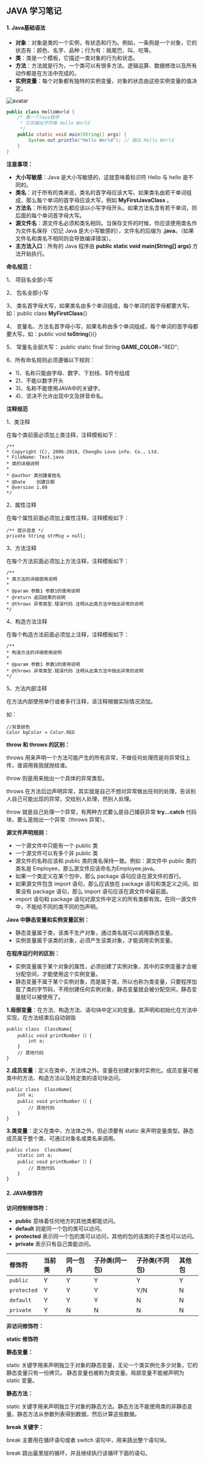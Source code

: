 ## JAVA 学习笔记

#### 1. Java基础语法

- **对象**：对象是类的一个实例，有状态和行为。例如，一条狗是一个对象，它的状态有：颜色、名字、品种；行为有：摇尾巴、叫、吃等。
- **类**：类是一个模板，它描述一类对象的行为和状态。
- **方法**：方法就是行为，一个类可以有很多方法。逻辑运算、数据修改以及所有动作都是在方法中完成的。
- **实例变量**：每个对象都有独特的实例变量，对象的状态由这些实例变量的值决定。

![avatar](C:\Users\Admin\Desktop\Notes\awesome-programming-books\Notes\assets\662E827A-FA32-4464-B0BD-40087F429E98.jpg)

 

```java
public class HelloWorld {
    /* 第一个Java程序
     * 它将输出字符串 Hello World
     */
    public static void main(String[] args) {
        System.out.println("Hello World"); // 输出 Hello World
    }
}
```



**注意事项：**

- **大小写敏感**：Java 是大小写敏感的，这就意味着标识符 Hello 与 hello 是不同的。
- **类名**：对于所有的类来说，类名的首字母应该大写。如果类名由若干单词组成，那么每个单词的首字母应该大写，例如 **MyFirstJavaClass** 。
- **方法名**：所有的方法名都应该以小写字母开头。如果方法名含有若干单词，则后面的每个单词首字母大写。
- **源文件名**：源文件名必须和类名相同。当保存文件的时候，你应该使用类名作为文件名保存（切记 Java 是大小写敏感的），文件名的后缀为 **.java**。（如果文件名和类名不相同则会导致编译错误）。
- **主方法入口**：所有的 Java 程序由 **public static void main(String[] args)** 方法开始执行。



**命名规范：**

1、 项目名全部小写

2、 包名全部小写

3、 类名首字母大写，如果类名由多个单词组成，每个单词的首字母都要大写。如：public class **MyFirstClass**{}

4、 变量名、方法名首字母小写，如果名称由多个单词组成，每个单词的首字母都要大写。如：public void **toString**(){}

5、 常量名全部大写： public static final String **GAME_COLOR**="RED";

6、所有命名规则必须遵循以下规则：

-  1)、名称只能由字母、数字、下划线、$符号组成
-  2)、不能以数字开头
-  3)、名称不能使用JAVA中的关键字。
-  4)、坚决不允许出现中文及拼音命名。



**注释规范**

1、类注释

在每个类前面必须加上类注释，注释模板如下：

```
/**
* Copyright (C), 2006-2010, ChengDu Lovo info. Co., Ltd.
* FileName: Test.java
* 类的详细说明
*
* @author 类创建者姓名
* @Date    创建日期
* @version 1.00
*/
```

2、属性注释

在每个属性前面必须加上属性注释，注释模板如下：

```
/** 提示信息 */
private String strMsg = null;
```

3、方法注释

在每个方法前面必须加上方法注释，注释模板如下：

```
/**
* 类方法的详细使用说明
*
* @param 参数1 参数1的使用说明
* @return 返回结果的说明
* @throws 异常类型.错误代码 注明从此类方法中抛出异常的说明
*/
```

4、构造方法注释

在每个构造方法前面必须加上注释，注释模板如下：

```
/**
* 构造方法的详细使用说明
*
* @param 参数1 参数1的使用说明
* @throws 异常类型.错误代码 注明从此类方法中抛出异常的说明
*/
```

5、方法内部注释

在方法内部使用单行或者多行注释，该注释根据实际情况添加。

如：

```
//背景颜色
Color bgColor = Color.RED
```



**throw 和 throws 的区别：**

throws 用来声明一个方法可能产生的所有异常，不做任何处理而是将异常往上传，谁调用我我就抛给谁。

throw 则是用来抛出一个具体的异常类型。

throws 在方法后边声明异常，其实就是自己不想对异常做出任何的处理，告诉别人自己可能出现的异常，交给别人处理，然别人处理。

throw 就是自己处理一个异常，有两种方式要么是自己捕获异常 **try...catch** 代码块，要么是抛出一个异常（throws 异常）。



**源文件声明规则：**

- 一个源文件中只能有一个 public 类
- 一个源文件可以有多个非 public 类
- 源文件的名称应该和 public 类的类名保持一致。例如：源文件中 public 类的类名是 Employee，那么源文件应该命名为Employee.java。
- 如果一个类定义在某个包中，那么 package 语句应该在源文件的首行。
- 如果源文件包含 import 语句，那么应该放在 package 语句和类定义之间。如果没有 package 语句，那么 import 语句应该在源文件中最前面。
- import 语句和 package 语句对源文件中定义的所有类都有效。在同一源文件中，不能给不同的类不同的包声明。



**Java 中静态变量和实例变量区别：**

-  静态变量属于类，该类不生产对象，通过类名就可以调用静态变量。
-  实例变量属于该类的对象，必须产生该类对象，才能调用实例变量。

**在程序运行时的区别：**

- 实例变量属于某个对象的属性，必须创建了实例对象，其中的实例变量才会被分配空间，才能使用这个实例变量。
-  静态变量不属于某个实例对象，而是属于类，所以也称为类变量，只要程序加载了类的字节码，不用创建任何实例对象，静态变量就会被分配空间，静态变量就可以被使用了。

**1.局部变量**：在方法、构造方法、语句块中定义的变量。其声明和初始化在方法中实现，在方法结束后自动销毁

```
public class  ClassName{
    public void printNumber（）{
        int a;
    }
    // 其他代码
}
```

**2.成员变量**：定义在类中，方法体之外。变量在创建对象时实例化。成员变量可被类中的方法、构造方法以及特定类的语句块访问。

```
public class  ClassName{
    int a;
    public void printNumber（）{
        // 其他代码
    }
}
```

**3.类变量**：定义在类中，方法体之外，但必须要有 static 来声明变量类型。静态成员属于整个类，可通过对象名或类名来调用。

```
public class  ClassName{
    static int a;
    public void printNumber（）{
        // 其他代码
    }
}
```



#### 2. **JAVA修饰符**



**访问控制修饰符：**

-  **public** 意味着任何地方的其他类都能访问。
-  **default** 则是同一个包的类可以访问。
-  **protected** 表示同一个包的类可以访问，其他的包的该类的子类也可以访问。
-  **private** 表示只有自己类能访问。

| 修饰符      | 当前类 | 同一包内 | 子孙类(同一包) | 子孙类(不同包) | 其他包 |
| :---------- | :----- | :------- | :------------- | :------------- | :----- |
| `public`    | Y      | Y        | Y              | Y              | Y      |
| `protected` | Y      | Y        | Y              | Y/N            | N      |
| `default`   | Y      | Y        | Y              | N              | N      |
| `private`   | Y      | N        | N              | N              | N      |



**非访问修饰符：**

**static 修饰符**

**静态变量：**

static 关键字用来声明独立于对象的静态变量，无论一个类实例化多少对象，它的静态变量只有一份拷贝。 静态变量也被称为类变量。局部变量不能被声明为 static 变量。

**静态方法：**

static 关键字用来声明独立于对象的静态方法。静态方法不能使用类的非静态变量。静态方法从参数列表得到数据，然后计算这些数据。



**break 关键字：**

break 主要用在循环语句或者 switch 语句中，用来跳出整个语句块。

break 跳出最里层的循环，并且继续执行该循环下面的语句。

















